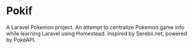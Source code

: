 # Pokif

A Laravel Pokemon project. An attempt to centralize Pokemon game info while learning Laravel using Homestead. Inspired by Serebii.net, powered by PokeAPI. 